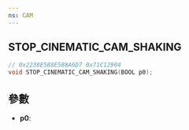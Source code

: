 ```yaml
---
ns: CAM
---
```

## STOP_CINEMATIC_CAM_SHAKING

```c
// 0x2238E588E588A6D7 0x71C12904
void STOP_CINEMATIC_CAM_SHAKING(BOOL p0);
```


## 參數
* **p0**: 

